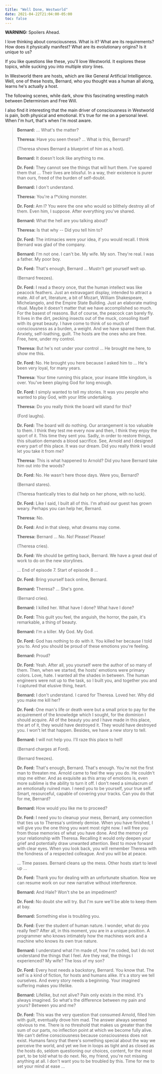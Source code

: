 ```yaml
---
title: "Well Done, Westworld"
date: 2021-04-22T21:04:00-05:00
toc: false
---
```


**WARNING:** Spoilers Ahead.

I love thinking about consciousness. What is it? What are its requirements? How does it physically manifest? What are its evolutionary origins? Is it unique to us?

If you like questions like these, you'll love Westworld. It explores these topics, while sucking you into multiple story lines.

<!--more-->

In Westworld there are hosts, which are like General Artificial Intelligence. Well, one of these hosts, Bernard, who you thought was a human all along, learns he's actually a host.

The following scenes, while dark, show this fascinating wrestling match between Determinism and Free Will.

I also find it interesting that the main driver of consciousness in Westworld is pain, both physical and emotional. It's true for me on a personal level. When I'm hurt, that's when I'm most aware.

> **Bernard:** ... What's the matter?
>
> **Theresa:** Have you seen these? ... What is this, Bernard?
>
> (Theresa shows Bernard a blueprint of him as a host).
>
> **Bernard:** It doesn't look like anything to me.
>
> **Dr. Ford:** They cannot see the things that will hurt them. I've spared them that ... Their lives are blissful. In a way, their existence is purer than ours, freed of the burden of self-doubt.
>
> **Bernard:** I don't understand.
>
> **Theresa:** You're a f*cking monster.
>
> **Dr. Ford:** Am I? You were the one who would so blithely destroy all of them. Even him, I suppose. After everything you've shared.
>
> **Bernard:** What the hell are you talking about?
>
> **Theresa:** Is that why -- Did you tell him to?
>
> **Dr. Ford:** The intimacies were your idea, if you would recall. I think Bernard was glad of the company.
>
> **Bernard:** I'm not one. I can't be. My wife. My son. They're real. I was a father. My poor boy.
>
> **Dr. Ford:** That's enough, Bernard ... Mustn't get yourself welt up.
>
> (Bernard freezes).
>
> **Dr. Ford:** I read a theory once, that the human intellect was like peacock feathers. Just an extravagant display, intended to attract a mate. All of art, literature, a bit of Mozart, William Shakespeare, Michelangelo, and the Empire State Building. Just an elaborate mating ritual. Maybe it doesn't matter that we have accomplished so much. For the basest of reasons. But of course, the peacock can barely fly. It lives in the dirt, pecking insects out of the muck, consoling itself with its great beauty. I have come to think of so much of consciousness as a burden, a weight. And we have spared them that. Anxiety, self-loathing, guilt. The hosts are the ones who are free. Free, here, under my control.
>
> **Theresa:** But he's not under your control ... He brought me here, to show me this.
>
> **Dr. Ford:** No. He brought you here because I asked him to ... He's been very loyal, for many years.
>
> **Theresa:** Your time running this place, your insane little kingdom, is over. You've been playing God for long enough.
>
> **Dr. Ford:** I simply wanted to tell my stories. It was you people who wanted to play God, with your little undertaking.
>
> **Theresa:** Do you really think the board will stand for this?
>
> (Ford laughs).
>
> **Dr. Ford:** The board will do nothing. Our arrangement is too valuable to them. I think they test me every now and then, I think they enjoy the sport of it. This time they sent you. Sadly, in order to restore things, this situation demands a blood sacrifice. See, Arnold and I designed every part of this place. It was our dream. Did you really think I would let you take it from me?
>
> **Theresa:** This is what happened to Arnold? Did you have Bernard take him out into the woods?
>
> **Dr. Ford:** No. He wasn't here those days. Were you, Bernard?
>
> (Bernard stares).
>
> (Theresa frantically tries to dial help on her phone, with no luck).
>
> **Dr. Ford:** Like I said, I built all of this. I'm afraid our guest has grown weary. Perhaps you can help her, Bernard.
>
> **Theresa:** No.
>
> **Dr. Ford:** And in that sleep, what dreams may come.
>
> **Theresa:** Bernard ... No. No! Please! Please!
>
> (Theresa cries).
>
> **Dr. Ford:** We should be getting back, Bernard. We have a great deal of work to do on the new storylines.
>
> ... End of episode 7. Start of episode 8 ...
>
> **Dr. Ford:** Bring yourself back online, Bernard.
>
> **Bernard:** Theresa? ... She's gone.
>
> (Bernard cries).
>
> **Bernard:** I killed her. What have I done? What have I done?
>
> **Dr. Ford:** This guilt you feel, the anguish, the horror, the pain, it's remarkable, a thing of beauty.
>
> **Bernard:** I'm a killer. My God. My God.
>
> **Dr. Ford:** God has nothing to do with it. You killed her because I told you to. And you should be proud of these emotions you're feeling.
>
> **Bernard:** Proud?
>
> **Dr. Ford:** Yeah. After all, you yourself were the author of so many of them. Then, when we started, the hosts' emotions were primary colors. Love, hate. I wanted all the shades in between. The human engineers were not up to the task, so I built you, and together you and I captured that elusive thing, heart.
>
> **Bernard:** I don't understand. I cared for Theresa. Loved her. Why did you make me kill her?
>
> **Dr. Ford:** One man's life or death were but a small price to pay for the acquirement of the knowledge which I sought, for the dominion I should acquire. All of the beauty you and I have made in this place, the art of it, they would have destroyed it. They would have destroyed you. I won't let that happen. Besides, we have a new story to tell.
>
> **Bernard:** I will not help you. I'll raze this place to hell!
>
> (Bernard charges at Ford).
>
> (Bernard freezes).
>
> **Dr. Ford:** That's enough, Bernard. That's enough. You're not the first man to threaten me. Arnold came to feel the way you do. He couldn't stop me either. And as exquisite as this array of emotions is, even more sublime is the ability to turn it off. I don't need a simulacrum of an emotionally ruined man. I need you to be yourself, your true self. Smart, resourceful, capable of covering your tracks. Can you do that for me, Bernard?
>
> **Bernard:** How would you like me to proceed?
>
> **Dr. Ford:** I need you to cleanup your mess, Bernard, any connection that ties us to Theresa's untimely demise. When you have finished, I will give you the one thing you want most right now. I will free you from those memories of what you have done. And the memory of your relationship with Theresa. Recalling it would only deepen your grief and potentially draw unwanted attention. Best to move forward with clear eyes. When you look back, you will remember Theresa with the fondness of a respected colleague. And you will be at peace.
>
> ... Time passes. Bernard cleans up the mess. Other hosts start to level up ...
>
> **Dr. Ford:** Thank you for dealing with an unfortunate situation. Now we can resume work on our new narrative without interference.
>
> **Bernard:** And Hale? Won't she be an impediment?
>
> **Dr. Ford:** No doubt she will try. But I'm sure we'll be able to keep them at bay.
>
> **Bernard:** Something else is troubling you.
>
> **Dr. Ford:** Ever the student of human nature. I wonder, what do you really feel? After all, in this moment, you are in a unique position. A programmer who knows intimately how the machines work and a machine who knows its own true nature.
>
> **Bernard:** I understand what I'm made of, how I'm coded, but I do not understand the things that I feel. Are they real, the things I experienced? My wife? The loss of my son?
>
> **Dr. Ford:** Every host needs a backstory, Bernard. You know that. The self is a kind of fiction, for hosts and humans alike. It's a story we tell ourselves. And every story needs a beginning. Your imagined suffering makes you lifelike.
>
> **Bernard:** Lifelike, but not alive? Pain only exists in the mind. It's always imagined. So what's the difference between my pain and yours? Between you and me?
>
> **Dr. Ford:** This was the very question that consumed Arnold, filled him with guilt, eventually drove him mad. The answer always seemed obvious to me. There is no threshold that makes us greater than the sum of our parts, no inflection point at which we become fully alive. We can't define consciousness because consciousness does not exist. Humans fancy that there's something special about the way we perceive the world, and yet we live in loops as tight and as closed as the hosts do, seldom questioning our choices, content, for the most part, to be told what to do next. No, my friend, you're not missing anything at all. I don't want you to be troubled by this. Time for me to set your mind at ease ...
